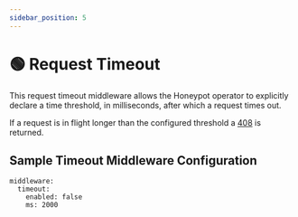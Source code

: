 ```yaml
---
sidebar_position: 5
---
```


# 🟢 Request Timeout

This request timeout middleware allows the Honeypot operator to explicitly declare a time threshold, in milliseconds, after which a request times out.

If a request is in flight longer than the configured threshold a [408](https://developer.mozilla.org/en-US/docs/Web/HTTP/Status/408) is returned.

## Sample Timeout Middleware Configuration

```
middleware:
  timeout:
    enabled: false
    ms: 2000
```
